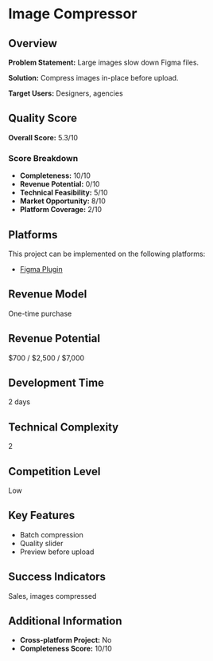 # Image Compressor

## Overview
**Problem Statement:** Large images slow down Figma files.

**Solution:** Compress images in-place before upload.

**Target Users:** Designers, agencies

## Quality Score
**Overall Score:** 5.3/10

### Score Breakdown
- **Completeness:** 10/10
- **Revenue Potential:** 0/10
- **Technical Feasibility:** 5/10
- **Market Opportunity:** 8/10
- **Platform Coverage:** 2/10

## Platforms
This project can be implemented on the following platforms:
- [Figma Plugin](./platforms/figma-plugin/)

## Revenue Model
One-time purchase

## Revenue Potential
$700 / $2,500 / $7,000

## Development Time
2 days

## Technical Complexity
2

## Competition Level
Low

## Key Features
- Batch compression
- Quality slider
- Preview before upload

## Success Indicators
Sales, images compressed

## Additional Information
- **Cross-platform Project:** No
- **Completeness Score:** 10/10
